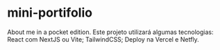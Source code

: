 # mini-portifolio
 About me in a pocket edition.
 Este projeto utilizará algumas tecnologias:
 React com NextJS ou Vite;
 TailwindCSS;
 Deploy na Vercel e Netfly.
